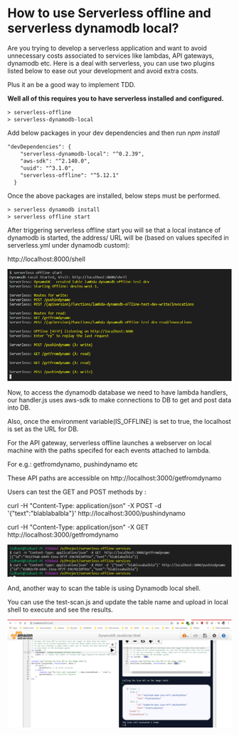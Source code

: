 # How to use Serverless offline and serverless dynamodb local?

Are you trying to develop a serverless application and want to avoid unnecessary costs associated to services like lambdas, API gateways, dynamodb etc. Here is a deal with serverless, you can use two plugins listed below to ease out your development and avoid extra costs.

Plus it an be a good way to implement TDD.

**Well all of this requires you to have serverless installed and configured.**

    > serverless-offline
    > serverless-dynamodb-local

Add below packages in your dev dependencies and then run *npm install*

```
"devDependencies": {
    "serverless-dynamodb-local": "^0.2.39",
    "aws-sdk": "^2.140.0",
    "uuid": "^3.1.0",
    "serverless-offline": "^5.12.1"
  }
```
Once the above packages are installed, below steps must be performed.

    > serverless dynamodb install
    > serverless offline start

After triggering serverless offline start you will se that a local instance of dynamodb is started, the address/ URL will be (based on values specifed in serverless.yml under dynamodb custom):

http://localhost:8000/shell

![alt text](./images/offline_start.PNG "Dynamo Local Shell")

Now, to access the dynamodb database we need to have lambda handlers, our handler.js uses aws-sdk to make connections to DB to get and post data into DB.

Also, once the environment variable(IS_OFFLINE) is set to true, the localhost is set as the URL for DB.

For the API gateway, serverless offline launches a webserver on local machine with the paths specifed for each events attached to lambda.

For e.g.: getfromdynamo, pushindynamo etc

These API paths are accessible on http://localhost:3000/getfromdynamo

Users can test the GET and POST methods by :

curl -H "Content-Type: application/json" -X POST -d '{"text":"blablabalbla"}' http://localhost:3000/pushindynamo

curl -H "Content-Type: application/json" -X GET  http://localhost:3000/getfromdynamo

![alt text](./images/API_Calls.PNG "Dynamo Local Shell")

And, another way to scan the table is using Dynamodb local shell.

You can use the test-scan.js and update the table name and upload in local shell to execute and see the results.

![alt text](./images/local_dynamo.PNG "Dynamo Local Shell")